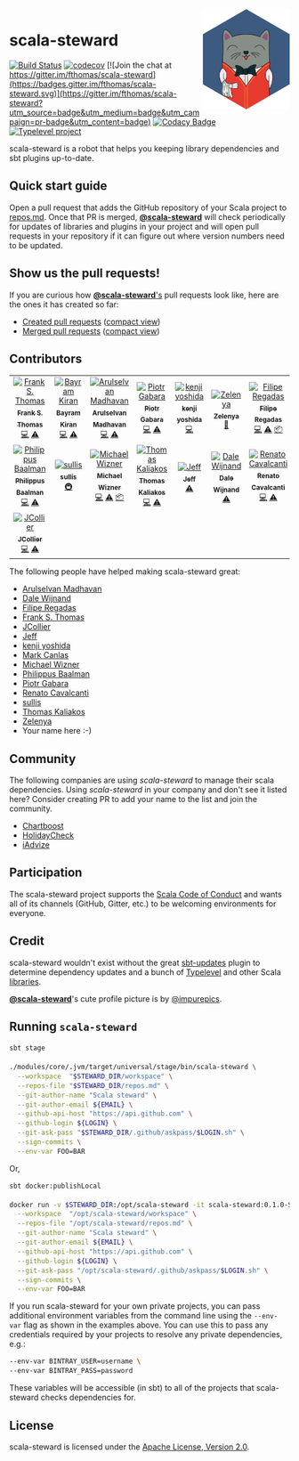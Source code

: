 <img src="https://github.com/fthomas/scala-steward/raw/master/data/images/scala-steward-logo-hex-1.png" width="156px" height="180px" align="right">

# scala-steward
[![Build Status](https://travis-ci.org/fthomas/scala-steward.svg?branch=master)](https://travis-ci.org/fthomas/scala-steward)
[![codecov](https://codecov.io/gh/fthomas/scala-steward/branch/master/graph/badge.svg)](https://codecov.io/gh/fthomas/scala-steward)
[![Join the chat at https://gitter.im/fthomas/scala-steward](https://badges.gitter.im/fthomas/scala-steward.svg)](https://gitter.im/fthomas/scala-steward?utm_source=badge&utm_medium=badge&utm_campaign=pr-badge&utm_content=badge)
[![Codacy Badge](https://api.codacy.com/project/badge/Grade/4573461025c642daa4128b659ee54fc9)](https://www.codacy.com/app/fthomas/scala-steward?utm_source=github.com&amp;utm_medium=referral&amp;utm_content=fthomas/scala-steward&amp;utm_campaign=Badge_Grade)
[![Typelevel project](https://img.shields.io/badge/typelevel-project-brightgreen.svg)](https://typelevel.org/projects/#scala-steward)

scala-steward is a robot that helps you keeping library dependencies
and sbt plugins up-to-date.

## Quick start guide

Open a pull request that adds the GitHub repository of your Scala project
to [repos.md](https://github.com/fthomas/scala-steward/edit/master/repos.md).
Once that PR is merged, [**@scala-steward**][@scala-steward] will check
periodically for updates of libraries and plugins in your project and will open
pull requests in your repository if it can figure out where version numbers need
to be updated.

## Show us the pull requests!

If you are curious how [**@scala-steward**'s][@scala-steward] pull requests
look like, here are the ones it has created so far:

* [Created pull requests](https://github.com/search?q=author%3Ascala-steward+is%3Apr)
  ([compact view](        https://github.com/pulls?q=author%3Ascala-steward+is%3Apr))
* [Merged pull requests]( https://github.com/search?q=author%3Ascala-steward+is%3Amerged+sort%3Aupdated-desc)
  ([compact view](        https://github.com/pulls?q=author%3Ascala-steward+is%3Amerged+sort%3Aupdated-desc))

## Contributors

<!-- ALL-CONTRIBUTORS-LIST:START - Do not remove or modify this section -->
<!-- prettier-ignore -->
<table><tr><td align="center"><a href="https://timepit.eu/~frank/"><img src="https://avatars1.githubusercontent.com/u/141252?v=4" width="100px;" alt="Frank S. Thomas"/><br /><sub><b>Frank S. Thomas</b></sub></a><br /><a href="https://github.com/fthomas/scala-steward/commits?author=fthomas" title="Code">💻</a> <a href="https://github.com/fthomas/scala-steward/commits?author=fthomas" title="Tests">⚠️</a></td><td align="center"><a href="https://github.com/kiranbayram"><img src="https://avatars0.githubusercontent.com/u/3471570?v=4" width="100px;" alt="Bayram Kiran"/><br /><sub><b>Bayram Kiran</b></sub></a><br /><a href="https://github.com/fthomas/scala-steward/commits?author=kiranbayram" title="Code">💻</a> <a href="https://github.com/fthomas/scala-steward/commits?author=kiranbayram" title="Tests">⚠️</a></td><td align="center"><a href="https://github.com/ArulselvanMadhavan"><img src="https://avatars3.githubusercontent.com/u/7578919?v=4" width="100px;" alt="Arulselvan Madhavan"/><br /><sub><b>Arulselvan Madhavan</b></sub></a><br /><a href="https://github.com/fthomas/scala-steward/commits?author=ArulselvanMadhavan" title="Code">💻</a> <a href="https://github.com/fthomas/scala-steward/commits?author=ArulselvanMadhavan" title="Tests">⚠️</a></td><td align="center"><a href="https://github.com/pgabara"><img src="https://avatars3.githubusercontent.com/u/4014765?v=4" width="100px;" alt="Piotr Gabara"/><br /><sub><b>Piotr Gabara</b></sub></a><br /><a href="https://github.com/fthomas/scala-steward/commits?author=pgabara" title="Code">💻</a> <a href="https://github.com/fthomas/scala-steward/commits?author=pgabara" title="Tests">⚠️</a></td><td align="center"><a href="https://twitter.com/xuwei_k"><img src="https://avatars0.githubusercontent.com/u/389787?v=4" width="100px;" alt="kenji yoshida"/><br /><sub><b>kenji yoshida</b></sub></a><br /><a href="https://github.com/fthomas/scala-steward/commits?author=xuwei-k" title="Code">💻</a></td><td align="center"><a href="https://www.linkedin.com/in/zelenya/"><img src="https://avatars3.githubusercontent.com/u/11508062?v=4" width="100px;" alt="Zelenya"/><br /><sub><b>Zelenya</b></sub></a><br /><a href="#design-Zelenya" title="Design">🎨</a></td><td align="center"><a href="https://github.com/regadas"><img src="https://avatars2.githubusercontent.com/u/163899?v=4" width="100px;" alt="Filipe Regadas"/><br /><sub><b>Filipe Regadas</b></sub></a><br /><a href="https://github.com/fthomas/scala-steward/commits?author=regadas" title="Code">💻</a> <a href="https://github.com/fthomas/scala-steward/commits?author=regadas" title="Tests">⚠️</a> <a href="#platform-regadas" title="Packaging/porting to new platform">📦</a></td></tr><tr><td align="center"><a href="https://github.com/Philippus"><img src="https://avatars3.githubusercontent.com/u/1923596?v=4" width="100px;" alt="Philippus Baalman"/><br /><sub><b>Philippus Baalman</b></sub></a><br /><a href="https://github.com/fthomas/scala-steward/commits?author=Philippus" title="Code">💻</a> <a href="https://github.com/fthomas/scala-steward/commits?author=Philippus" title="Tests">⚠️</a></td><td align="center"><a href="https://github.com/sullis"><img src="https://avatars3.githubusercontent.com/u/30938?v=4" width="100px;" alt="sullis"/><br /><sub><b>sullis</b></sub></a><br /><a href="#infra-sullis" title="Infrastructure (Hosting, Build-Tools, etc)">🚇</a></td><td align="center"><a href="https://github.com/mwz"><img src="https://avatars0.githubusercontent.com/u/1190768?v=4" width="100px;" alt="Michael Wizner"/><br /><sub><b>Michael Wizner</b></sub></a><br /><a href="https://github.com/fthomas/scala-steward/commits?author=mwz" title="Code">💻</a> <a href="https://github.com/fthomas/scala-steward/commits?author=mwz" title="Tests">⚠️</a> <a href="#platform-mwz" title="Packaging/porting to new platform">📦</a></td><td align="center"><a href="https://github.com/thomaska"><img src="https://avatars3.githubusercontent.com/u/3422315?v=4" width="100px;" alt="Thomas Kaliakos"/><br /><sub><b>Thomas Kaliakos</b></sub></a><br /><a href="https://github.com/fthomas/scala-steward/commits?author=thomaska" title="Code">💻</a> <a href="https://github.com/fthomas/scala-steward/commits?author=thomaska" title="Tests">⚠️</a></td><td align="center"><a href="https://github.com/custommonkey"><img src="https://avatars2.githubusercontent.com/u/1583909?v=4" width="100px;" alt="Jeff"/><br /><sub><b>Jeff</b></sub></a><br /><a href="https://github.com/fthomas/scala-steward/commits?author=custommonkey" title="Tests">⚠️</a></td><td align="center"><a href="https://twitter.com/dwijnand"><img src="https://avatars1.githubusercontent.com/u/344610?v=4" width="100px;" alt="Dale Wijnand"/><br /><sub><b>Dale Wijnand</b></sub></a><br /><a href="https://github.com/fthomas/scala-steward/commits?author=dwijnand" title="Tests">⚠️</a></td><td align="center"><a href="http://www.lightbend.com"><img src="https://avatars0.githubusercontent.com/u/502982?v=4" width="100px;" alt="Renato Cavalcanti"/><br /><sub><b>Renato Cavalcanti</b></sub></a><br /><a href="https://github.com/fthomas/scala-steward/commits?author=renatocaval" title="Code">💻</a> <a href="https://github.com/fthomas/scala-steward/commits?author=renatocaval" title="Tests">⚠️</a></td></tr><tr><td align="center"><a href="https://github.com/Slakah"><img src="https://avatars2.githubusercontent.com/u/16853?v=4" width="100px;" alt="JCollier"/><br /><sub><b>JCollier</b></sub></a><br /><a href="https://github.com/fthomas/scala-steward/commits?author=Slakah" title="Code">💻</a> <a href="https://github.com/fthomas/scala-steward/commits?author=Slakah" title="Tests">⚠️</a></td></tr></table>

<!-- ALL-CONTRIBUTORS-LIST:END -->
The following people have helped making scala-steward great:

* [Arulselvan Madhavan](https://github.com/ArulselvanMadhavan)
* [Dale Wijnand](https://github.com/dwijnand)
* [Filipe Regadas](https://github.com/regadas)
* [Frank S. Thomas](https://github.com/fthomas)
* [JCollier](https://github.com/Slakah)
* [Jeff](https://github.com/custommonkey)
* [kenji yoshida](https://github.com/xuwei-k)
* [Mark Canlas](https://github.com/mcanlas)
* [Michael Wizner](https://github.com/mwz)
* [Philippus Baalman](https://github.com/Philippus)
* [Piotr Gabara](https://github.com/bhop)
* [Renato Cavalcanti](https://github.com/renatocaval)
* [sullis](https://github.com/sullis)
* [Thomas Kaliakos](https://github.com/thomaska)
* [Zelenya](https://github.com/Zelenya)
* Your name here :-)


## Community

The following companies are using _scala-steward_ to manage their scala dependencies. Using _scala-steward_ in your company and don't see it listed here? Consider creating PR to add your name to the list and join the community.

* [Chartboost](https://www.chartboost.com/)
* [HolidayCheck](https://github.com/holidaycheck)
* [iAdvize](https://www.iadvize.com/en/)

## Participation

The scala-steward project supports the [Scala Code of Conduct][CoC]
and wants all of its channels (GitHub, Gitter, etc.) to be welcoming
environments for everyone.

## Credit

scala-steward wouldn't exist without the great [sbt-updates][sbt-updates]
plugin to determine dependency updates and a bunch of [Typelevel][Typelevel]
and other Scala [libraries](https://github.com/fthomas/scala-steward/blob/master/project/Dependencies.scala).

[**@scala-steward**][@scala-steward]'s cute profile picture is by
[@impurepics](https://twitter.com/impurepics/).

## Running `scala-steward`

```bash
sbt stage

./modules/core/.jvm/target/universal/stage/bin/scala-steward \
  --workspace  "$STEWARD_DIR/workspace" \
  --repos-file "$STEWARD_DIR/repos.md" \
  --git-author-name "Scala steward" \
  --git-author-email ${EMAIL} \
  --github-api-host "https://api.github.com" \
  --github-login ${LOGIN} \
  --git-ask-pass "$STEWARD_DIR/.github/askpass/$LOGIN.sh" \
  --sign-commits \
  --env-var FOO=BAR
```

Or,

```bash
sbt docker:publishLocal

docker run -v $STEWARD_DIR:/opt/scala-steward -it scala-steward:0.1.0-SNAPSHOT \
  --workspace  "/opt/scala-steward/workspace" \
  --repos-file "/opt/scala-steward/repos.md" \
  --git-author-name "Scala steward" \
  --git-author-email ${EMAIL} \
  --github-api-host "https://api.github.com" \
  --github-login ${LOGIN} \
  --git-ask-pass "/opt/scala-steward/.github/askpass/$LOGIN.sh" \
  --sign-commits \
  --env-var FOO=BAR
```

If you run scala-steward for your own private projects, you can pass additional environment variables from the command line using the `--env-var` flag as shown in the examples above. You can use this to pass any credentials required by your projects to resolve any private dependencies, e.g.: 

```bash
--env-var BINTRAY_USER=username \
--env-var BINTRAY_PASS=password
```

These variables will be accessible (in sbt) to all of the projects that scala-steward checks dependencies for.

## License

scala-steward is licensed under the
[Apache License, Version 2.0](http://www.apache.org/licenses/LICENSE-2.0).

[CoC]: https://github.com/fthomas/scala-steward/blob/master/CODE_OF_CONDUCT.md
[@scala-steward]: https://github.com/scala-steward
[sbt-updates]: https://github.com/rtimush/sbt-updates
[Typelevel]: https://typelevel.org/
